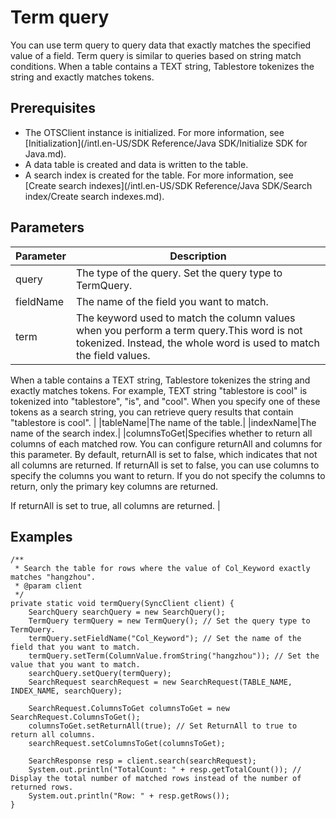 # Term query

You can use term query to query data that exactly matches the specified value of a field. Term query is similar to queries based on string match conditions. When a table contains a TEXT string, Tablestore tokenizes the string and exactly matches tokens.

## Prerequisites

-   The OTSClient instance is initialized. For more information, see [Initialization](/intl.en-US/SDK Reference/Java SDK/Initialize SDK for Java.md).
-   A data table is created and data is written to the table.
-   A search index is created for the table. For more information, see [Create search indexes](/intl.en-US/SDK Reference/Java SDK/Search index/Create search indexes.md).

## Parameters

|Parameter|Description|
|---------|-----------|
|query|The type of the query. Set the query type to TermQuery.|
|fieldName|The name of the field you want to match.|
|term|The keyword used to match the column values when you perform a term query.This word is not tokenized. Instead, the whole word is used to match the field values.

When a table contains a TEXT string, Tablestore tokenizes the string and exactly matches tokens. For example, TEXT string "tablestore is cool" is tokenized into "tablestore", "is", and "cool". When you specify one of these tokens as a search string, you can retrieve query results that contain "tablestore is cool". |
|tableName|The name of the table.|
|indexName|The name of the search index.|
|columnsToGet|Specifies whether to return all columns of each matched row. You can configure returnAll and columns for this parameter. By default, returnAll is set to false, which indicates that not all columns are returned. If returnAll is set to false, you can use columns to specify the columns you want to return. If you do not specify the columns to return, only the primary key columns are returned.

If returnAll is set to true, all columns are returned. |

## Examples

```
/**
 * Search the table for rows where the value of Col_Keyword exactly matches "hangzhou".
 * @param client
 */
private static void termQuery(SyncClient client) {
    SearchQuery searchQuery = new SearchQuery();
    TermQuery termQuery = new TermQuery(); // Set the query type to TermQuery.
    termQuery.setFieldName("Col_Keyword"); // Set the name of the field that you want to match.
    termQuery.setTerm(ColumnValue.fromString("hangzhou")); // Set the value that you want to match.
    searchQuery.setQuery(termQuery);
    SearchRequest searchRequest = new SearchRequest(TABLE_NAME, INDEX_NAME, searchQuery);

    SearchRequest.ColumnsToGet columnsToGet = new SearchRequest.ColumnsToGet();
    columnsToGet.setReturnAll(true); // Set ReturnAll to true to return all columns.
    searchRequest.setColumnsToGet(columnsToGet);

    SearchResponse resp = client.search(searchRequest);
    System.out.println("TotalCount: " + resp.getTotalCount()); // Display the total number of matched rows instead of the number of returned rows.
    System.out.println("Row: " + resp.getRows());
}
            
```

